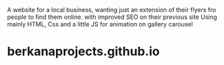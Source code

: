 A website for a local business, wanting just an extension of their flyers fro people to find them online. with improved SEO on their previous site 
Using mainly HTML, Css and a little JS for animation on gallery carousel 


# berkanaprojects.github.io
